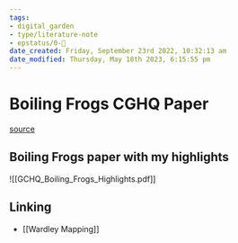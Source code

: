 ```yaml
---
tags: 
- digital_garden
- type/literature-note
- epstatus/0-🌰
date_created: Friday, September 23rd 2022, 10:32:13 am
date_modified: Thursday, May 18th 2023, 6:15:55 pm
---
```

# Boiling Frogs CGHQ Paper
[source](https://github.com/gchq/BoilingFrogs)



## Boiling Frogs paper with my highlights

![[GCHQ_Boiling_Frogs_Highlights.pdf]]

## Linking
+ [[Wardley Mapping]]